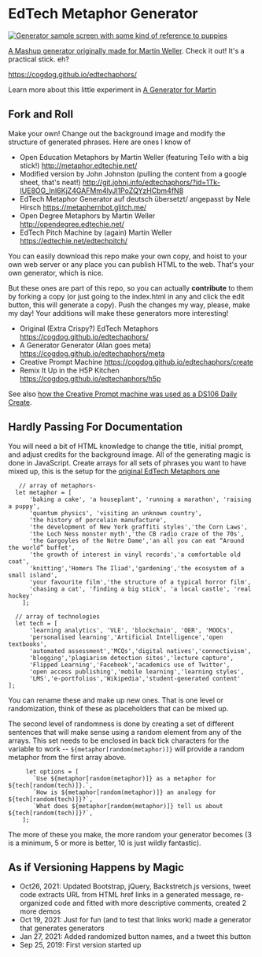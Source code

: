 # EdTech Metaphor Generator

[![](metaphor-screen.jpg "Generator sample screen with some kind of reference to puppies")](https://cogdog.github.io/edtechaphors/)


[A Mashup generator originally made for Martin Weller](http://blog.edtechie.net/edtech/ed-tech-metaphor-generator/). Check it out! It's a practical stick. eh?

https://cogdog.github.io/edtechaphors/

Learn more about this little experiment in [A Generator for Martin](https://cogdogblog.com/2019/09/generator-for-martin/)

## Fork and Roll

Make your own! Change out the background image and modify the structure of generated phrases. Here are ones I know of


* Open Education Metaphors by Martin Weller (featuring Teilo with a big stick!) http://metaphor.edtechie.net/
* Modified version by John Johnston (pulling the content from a google sheet, that's neat!) http://git.johnj.info/edtechaphors/?id=1Tk-IUE8OG_InI6KjZ4GAFMm4IyJl1PoZQYzHCbm4fN8
* EdTech Metaphor Generator auf deutsch übersetzt/ angepasst by Nele Hirsch https://metaphernbot.glitch.me/
* Open Degree Metaphors by Martin Weller http://opendegree.edtechie.net/
* EdTech Pitch Machine by (again) Martin Weller https://edtechie.net/edtechpitch/


You can easily download this repo make your own copy, and hoist to your own web server or any place you can publish HTML to the web. That's your own generator, which is nice.

But these ones are part of this repo, so you can actually **contribute** to them by forking a copy (or just going to the index.html in any and click the edit button, this will generate a copy). Push the changes my way, please, make my day! Your additions will make these generators more interesting!

* Original (Extra Crispy?) EdTech Metaphors https://cogdog.github.io/edtechaphors/
* A Generator Generator (Alan goes meta) https://cogdog.github.io/edtechaphors/meta
* Creative Prompt Machine https://cogdog.github.io/edtechaphors/create
* Remix It Up in the H5P Kitchen https://cogdog.github.io/edtechaphors/h5p

See also [how the Creative Prompt machine was used as a DS106 Daily Create](https://daily.ds106.us/tdc3581/).

## Hardly Passing For Documentation

You will need a bit of HTML knowledge to change the title, initial prompt, and adjust credits for the background image. All of the generating magic is done in JavaScript. Create arrays for all sets of phrases you want to have mixed up, this is the setup for the [original EdTech Metaphors one](https://cogdog.github.io/edtechaphors/)

       // array of metaphors- 
	  let metaphor = [
	      'baking a cake', 'a houseplant', 'running a marathon', 'raising a puppy', 
	      'quantum physics', 'visiting an unknown country',
	      'the history of porcelain manufacture',
	      'the development of New York graffiti styles','the Corn Laws',
	      'the Loch Ness monster myth','the CB radio craze of the 70s',
	      'the Gargoyles of the Notre Dame','an all you can eat “Around the world” buffet',
	      'the growth of interest in vinyl records','a comfortable old coat',
	      'knitting','Homers The Iliad','gardening','the ecosystem of a small island',
	      'your favourite film','the structure of a typical horror film', 
	      'chasing a cat', 'finding a big stick', 'a local castle', 'real hockey'
	    ];
  
  	  // array of technologies
	  let tech = [
	      'learning analytics', 'VLE', 'blockchain', 'OER', 'MOOCs', 
	      'personalised learning','Artificial Intelligence','open textbooks',
	      'automated assessment','MCQs','digital natives','connectivism',
	      'blogging','plagiarism detection sites','lecture capture',
	      'Flipped Learning','Facebook','academics use of Twitter',
	      'open access publishing','mobile learning','learning styles',
	      'LMS','e-portfolios','Wikipedia','student-generated content'
	];

You can rename these and make up new ones. That is one level or randomization, think of these as placeholders that can be mixed up.

The second level of randomness is done by creating a set of different sentences that will make sense using a random element from any of the arrays. This set needs to be enclosed in back tick characters for the variable to work -- `${metaphor[random(metaphor)]}` will provide a random metaphor from the first array above.

      	 let options = [
	  	   `Use ${metaphor[random(metaphor)]} as a metaphor for ${tech[random(tech)]}.`, 
		   `How is ${metaphor[random(metaphor)]} an analogy for ${tech[random(tech)]}?`, 
		   `What does ${metaphor[random(metaphor)]} tell us about ${tech[random(tech)]}?`,
		];
The more of these you make, the more random your generator becomes (3 is a minimum, 5 or more is better, 10 is just wildly fantastic).

## As if Versioning Happens by Magic

* Oct26, 2021: Updated Bootstrap, jQuery, Backstretch.js versions, tweet code extracts URL from HTML href links in a generated message, re-organized code and fitted with more descriptive comments, created 2 more demos
* Oct 19, 2021: Just for fun (and to test that links work) made a generator that generates generators
* Jan 27, 2021: Added randomized button names, and a tweet this button
* Sep 25, 2019: First version started up



